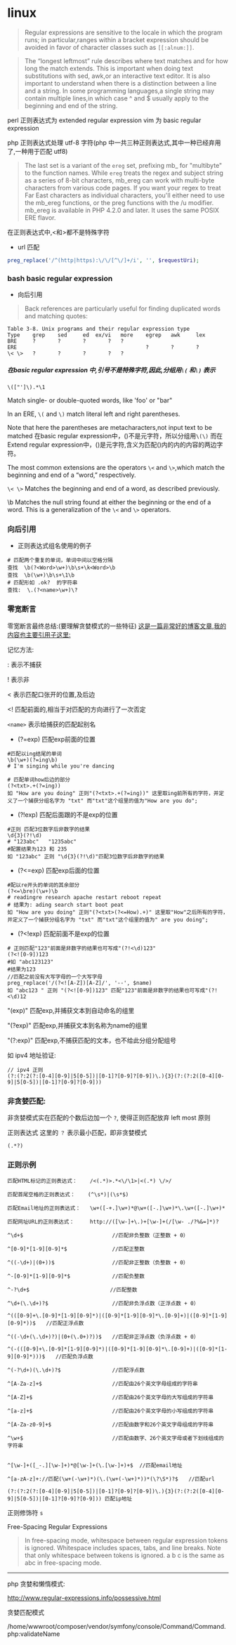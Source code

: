 # linux

> Regular expressions are sensitive to the locale in which the program runs; in particular,ranges within a bracket expression should be avoided in favor of character classes such as `[[:alnum:]]`.

> The “longest leftmost” rule describes where text matches and for how long the match extends. This is important when doing text substitutions with sed, awk,or an interactive text editor. It is also important to understand when there is a distinction between a line and a string. In some programming languages,a single string may contain multiple lines,in which case ^ and $ usually apply to the beginning and end of the string.


perl 正则表达式为 extended regular expression
vim 为 basic regular expression


php 正则表达式处理 utf-8 字符(php 中一共三种正则表达式,其中一种已经弃用了,一种用于匹配 utf8)

> The last set is a variant of the `ereg` set, prefixing mb_ for "multibyte" to the function names. While `ereg` treats the regex and subject string as a series of 8-bit characters, mb_ereg can work with multi-byte characters from various code pages. If you want your regex to treat Far East characters as individual characters, you'll either need to use the mb_ereg functions, or the preg functions with the /u modifier. mb_ereg is available in PHP 4.2.0 and later. It uses the same POSIX ERE flavor.

在正则表达式中,<和>都不是特殊字符

* url 匹配

```php
preg_replace('/^(http|https):\/\/[^\/]+/i', '', $requestUri);
```

### bash basic regular expression

* 向后引用
> Back references are particularly useful for finding duplicated words and matching quotes:

```
Table 3-8. Unix programs and their regular expression type
Type 	grep 	sed 	ed 	ex/vi 	more 	egrep 	awk 	lex
BRE 	? 		? 		? 		? 	?
ERE 										? 		? 		?
\< \> 	? 		? 		? 		? 	?
```

##### 在basic regular expression 中,引号不是特殊字符,因此,分组用`\(` 和`\)` 表示
`\(["']\).*\1`

Match single- or double-quoted words, like 'foo' or "bar"

In an ERE, `\(` and `\)` match literal left and right parentheses.

Note that here the parentheses are metacharacters,not input text to be matched
在basic regular expression中，()不是元字符，所以分组用`\(\)`
而在Extend regular expression中，()是元字符,含义为匹配()内的内的内容的两边字符。

The most common extensions are the operators `\<` and `\>`,which match the beginning and end of a “word,” respectively.

`\< \>` Matches the beginning and end of a word, as described previously.

\b Matches the null string found at either the beginning or the end of a word. This is a generalization of
the `\<` and `\>` operators.


### 向后引用
 * 正则表达式组名使用的例子
```
# 匹配两个重复的单词，单词中间以空格分隔
查找  \b(?<Word>\w+)\b\s+\k<Word>\b
查找  \b(\w+)\b\s+\1\b
# 匹配形如 .ok?  的字符串
查找:  \.(?<name>\w+)\?
```

### 零宽断言
零宽断言最终总结:(要理解贪婪模式的一些特征)
[这是一篇非常好的博客文章,我的内容也主要引用子这里:](http://www.cnblogs.com/China3S/archive/2013/11/30/3451971.html)

记忆方法:

: 表示不捕获

! 表示非

< 表示匹配口张开的位置,及后边

<! 匹配前面的,相当于对匹配的方向进行了一次否定

`<name>` 表示给捕获的匹配起别名

*  (?=exp)  匹配exp前面的位置

```
#匹配以ing结尾的单词
\b(\w+)(?=ing\b)
# I'm singing while you're dancing

# 匹配单词how后边的部分
(?<txt>.+(?=ing))
如 "How are you doing" 正则"(?<txt>.+(?=ing))" 这里取ing前所有的字符，并定义了一个捕获分组名字为 "txt" 而"txt"这个组里的值为"How are you do";
```

*  (?!exp)  匹配后面跟的不是exp的位置

```
#正则 匹配3位数字后非数字的结果
\d{3}(?!\d)
# "123abc"   "1235abc" 
#配置结果为123 和 235
如 "123abc" 正则 "\d{3}(?!\d)"匹配3位数字后非数字的结果
```

*  (?<=exp)  匹配exp后面的位置

```
#配以re开头的单词的其余部分
(?<=\bre)(\w+)\b
# readingre research apache restart reboot repeat
# 结果为: ading search start boot peat
如 "How are you doing" 正则"(?<txt>(?<=How).+)" 这里取"How"之后所有的字符，并定义了一个捕获分组名字为 "txt" 而"txt"这个组里的值为" are you doing";
```

*  (?<!exp)  匹配前面不是exp的位置

```
# 正则匹配"123"前面是非数字的结果也可写成"(?!<\d)123"
(?<![0-9])123
#如 "abc123123" 
#结果为123
//匹配之前没有大写字母的一个大写字母
preg_replace('/(?<![A-Z])[A-Z]/', '--', $name)
如 "abc123 " 正则 "(?<![0-9])123" 匹配"123"前面是非数字的结果也可写成"(?!<\d)12
```

"(exp)"    匹配exp,并捕获文本到自动命名的组里

"(?<name>exp)"   匹配exp,并捕获文本到名称为name的组里

"(?:exp)"  匹配exp,不捕获匹配的文本，也不给此分组分配组号


如 ipv4 地址验证:

```
// ipv4 正则
(?:(?:2(?:[0-4][0-9]|5[0-5])|[0-1]?[0-9]?[0-9])\.){3}(?:(?:2([0-4][0-9]|5[0-5])|[0-1]?[0-9]?[0-9]))
```

### 非贪婪匹配:

非贪婪模式实在匹配的个数后边加一个 `?`, 使得正则匹配放弃 left most 原则

正则表达式 这里的 `？` 表示最小匹配，即非贪婪模式

```
(.*?)
```



### 正则示例
```
匹配HTML标记的正则表达式：    /<(.*)>.*<\/\1>|<(.*) \/>/

匹配首尾空格的正则表达式：    (^\s*)|(\s*$)

匹配Email地址的正则表达式：   \w+([-+.]\w+)*@\w+([-.]\w+)*\.\w+([-.]\w+)*

匹配网址URL的正则表达式：     http://([\w-]+\.)+[\w-]+(/[\w- ./?%&=]*)?

^\d+$　　                         //匹配非负整数（正整数 + 0）

^[0-9]*[1-9][0-9]*$　　           //匹配正整数

^((-\d+)|(0+))$　　               //匹配非正整数（负整数 + 0）

^-[0-9]*[1-9][0-9]*$　　          //匹配负整数

^-?\d+$　　　　                   //匹配整数

^\d+(\.\d+)?$　　                 //匹配非负浮点数（正浮点数 + 0）

^(([0-9]+\.[0-9]*[1-9][0-9]*)|([0-9]*[1-9][0-9]*\.[0-9]+)|([0-9]*[1-9][0-9]*))$　　//匹配正浮点数

^((-\d+(\.\d+)?)|(0+(\.0+)?))$　　//匹配非正浮点数（负浮点数 + 0）

^(-(([0-9]+\.[0-9]*[1-9][0-9]*)|([0-9]*[1-9][0-9]*\.[0-9]+)|([0-9]*[1-9][0-9]*)))$　　//匹配负浮点数

^(-?\d+)(\.\d+)?$　　             //匹配浮点数

^[A-Za-z]+$　　                   //匹配由26个英文字母组成的字符串

^[A-Z]+$　　                      //匹配由26个英文字母的大写组成的字符串

^[a-z]+$　　                      //匹配由26个英文字母的小写组成的字符串

^[A-Za-z0-9]+$　　                //匹配由数字和26个英文字母组成的字符串

^\w+$　　                         //匹配由数字、26个英文字母或者下划线组成的字符串


^[\w-]+([_-.][\w-]+)*@[\w-]+(\.[\w-]+)+$  //匹配email地址

^[a-zA-z]+://匹配(\w+(-\w+)*)(\.(\w+(-\w+)*))*(\?\S*)?$　　//匹配url

(?:(?:2(?:[0-4][0-9]|5[0-5])|[0-1]?[0-9]?[0-9])\.){3}(?:(?:2([0-4][0-9]|5[0-5])|[0-1]?[0-9]?[0-9])) 匹配ip地址

```

正则修饰符 `s`

Free-Spacing Regular Expressions

> In free-spacing mode, whitespace between regular expression tokens is ignored. Whitespace includes spaces, tabs, and line breaks. Note that only whitespace between tokens is ignored. a b c is the same as abc in free-spacing mode.



------------------------------------------------------


php 贪婪和懒惰模式:

http://www.regular-expressions.info/possessive.html

贪婪匹配模式

/home/wwwroot/composer/vendor/symfony/console/Command/Command.php:validateName


